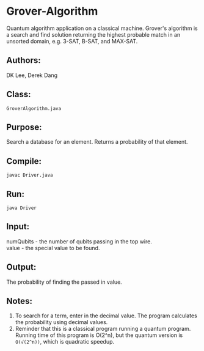 # Grover-Algorithm
Quantum algorithm application on a classical machine. Grover's algorithm is a search and find solution returning the highest probable match in an unsorted domain, e.g. 3-SAT, B-SAT, and MAX-SAT.

## Authors:<br />
DK Lee, Derek Dang

## Class:<br />
``GroverAlgorithm.java``

## Purpose:<br />
Search a database for an element. Returns a probability of that element.

## Compile:<br />
``javac Driver.java``

## Run:<br />
``java Driver``

## Input:<br />
numQubits - the number of qubits passing in the top wire.<br />
value - the special value to be found.

## Output:<br />
The probability of finding the passed in value.

## Notes:<br />
1) To search for a term, enter in the decimal value. The program calculates the probability using decimal values.<br />
2) Reminder that this is a classical program running a quantum program. Running time of this program is O(2^n), but the quantum version is ``O(√(2^n))``, which is quadratic speedup.
